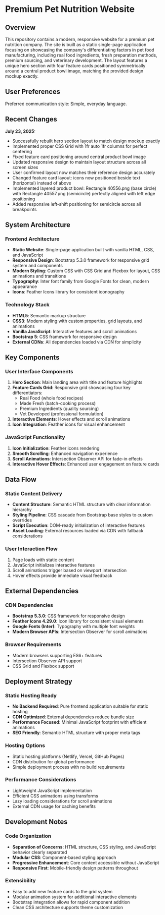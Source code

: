 # Premium Pet Nutrition Website

## Overview

This repository contains a modern, responsive website for a premium pet nutrition company. The site is built as a static single-page application focusing on showcasing the company's differentiating factors in pet food manufacturing, including real food ingredients, fresh preparation methods, premium sourcing, and veterinary development. The layout features a unique hero section with four feature cards positioned symmetrically around a central product bowl image, matching the provided design mockup exactly.

## User Preferences

Preferred communication style: Simple, everyday language.

## Recent Changes

**July 23, 2025:**
- Successfully rebuilt hero section layout to match design mockup exactly
- Implemented proper CSS Grid with 1fr auto 1fr columns for perfect centering
- Fixed feature card positioning around central product bowl image
- Updated responsive design to maintain layout structure across all screen sizes
- User confirmed layout now matches their reference design accurately
- Changed feature card layout: icons now positioned beside text (horizontal) instead of above
- Implemented layered product bowl: Rectangle 40556.png (base circle) with Rectangle 40557.png (semicircle) perfectly aligned with left edge positioning
- Added responsive left-shift positioning for semicircle across all breakpoints

## System Architecture

### Frontend Architecture
- **Static Website**: Single-page application built with vanilla HTML, CSS, and JavaScript
- **Responsive Design**: Bootstrap 5.3.0 framework for responsive grid system and components
- **Modern Styling**: Custom CSS with CSS Grid and Flexbox for layout, CSS animations and transitions
- **Typography**: Inter font family from Google Fonts for clean, modern appearance
- **Icons**: Feather Icons library for consistent iconography

### Technology Stack
- **HTML5**: Semantic markup structure
- **CSS3**: Modern styling with custom properties, grid layouts, and animations
- **Vanilla JavaScript**: Interactive features and scroll animations
- **Bootstrap 5**: CSS framework for responsive design
- **External CDNs**: All dependencies loaded via CDN for simplicity

## Key Components

### User Interface Components
1. **Hero Section**: Main landing area with title and feature highlights
2. **Feature Cards Grid**: Responsive grid showcasing four key differentiators:
   - Real Food (whole food recipes)
   - Made Fresh (batch-cooking process)
   - Premium Ingredients (quality sourcing)
   - Vet Developed (professional formulation)
3. **Interactive Elements**: Hover effects and scroll animations
4. **Icon Integration**: Feather icons for visual enhancement

### JavaScript Functionality
1. **Icon Initialization**: Feather icons rendering
2. **Smooth Scrolling**: Enhanced navigation experience
3. **Scroll Animations**: Intersection Observer API for fade-in effects
4. **Interactive Hover Effects**: Enhanced user engagement on feature cards

## Data Flow

### Static Content Delivery
- **Content Structure**: Semantic HTML structure with clear information hierarchy
- **Styling Pipeline**: CSS cascade from Bootstrap base styles to custom overrides
- **Script Execution**: DOM-ready initialization of interactive features
- **Asset Loading**: External resources loaded via CDN with fallback considerations

### User Interaction Flow
1. Page loads with static content
2. JavaScript initializes interactive features
3. Scroll animations trigger based on viewport intersection
4. Hover effects provide immediate visual feedback

## External Dependencies

### CDN Dependencies
- **Bootstrap 5.3.0**: CSS framework for responsive design
- **Feather Icons 4.29.0**: Icon library for consistent visual elements
- **Google Fonts (Inter)**: Typography with multiple font weights
- **Modern Browser APIs**: Intersection Observer for scroll animations

### Browser Requirements
- Modern browsers supporting ES6+ features
- Intersection Observer API support
- CSS Grid and Flexbox support

## Deployment Strategy

### Static Hosting Ready
- **No Backend Required**: Pure frontend application suitable for static hosting
- **CDN Optimized**: External dependencies reduce bundle size
- **Performance Focused**: Minimal JavaScript footprint with efficient animations
- **SEO Friendly**: Semantic HTML structure with proper meta tags

### Hosting Options
- Static hosting platforms (Netlify, Vercel, GitHub Pages)
- CDN distribution for global performance
- Simple deployment process with no build requirements

### Performance Considerations
- Lightweight JavaScript implementation
- Efficient CSS animations using transforms
- Lazy loading considerations for scroll animations
- External CDN usage for caching benefits

## Development Notes

### Code Organization
- **Separation of Concerns**: HTML structure, CSS styling, and JavaScript behavior clearly separated
- **Modular CSS**: Component-based styling approach
- **Progressive Enhancement**: Core content accessible without JavaScript
- **Responsive First**: Mobile-friendly design patterns throughout

### Extensibility
- Easy to add new feature cards to the grid system
- Modular animation system for additional interactive elements
- Bootstrap integration allows for rapid component addition
- Clean CSS architecture supports theme customization